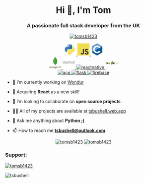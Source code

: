 <h1 align="center">Hi 👋, I'm Tom</h1>
<h3 align="center">A passionate full stack developer from the UK</h3>

<p align="center"> <a href="https://github.com/ryo-ma/github-profile-trophy"><img src="https://github-profile-trophy.vercel.app/?username=tomsb1423&rank=SSS,SS,S,AAA,AA,A,SECRET&row=1&column=2&margin-w=15" alt="tomsb1423" /></a> </p>

<p align="center">
  <a onmouseover="Python" href="https://www.python.org" target="_blank"> <img src="https://raw.githubusercontent.com/devicons/devicon/master/icons/python/python-original.svg" alt="python" width="40" height="40"/> </a>
  <a href="https://developer.mozilla.org/en-US/docs/Web/JavaScript" target="_blank"> <img src="https://raw.githubusercontent.com/devicons/devicon/master/icons/javascript/javascript-original.svg" alt="javascript" width="40" height="40"/> </a>
  <a href="https://www.cprogramming.com/" target="_blank"> <img src="https://raw.githubusercontent.com/devicons/devicon/master/icons/c/c-original.svg" alt="c" width="40" height="40"/> </a>
  <br>
<a href="https://www.mongodb.com/" target="_blank"> <img src="https://raw.githubusercontent.com/devicons/devicon/master/icons/mongodb/mongodb-original-wordmark.svg" alt="mongodb" width="40" height="40"/> </a>
<a href="https://expressjs.com" target="_blank"> <img src="https://raw.githubusercontent.com/devicons/devicon/master/icons/express/express-original-wordmark.svg" alt="express" width="40" height="40"/> </a>
<a href="https://reactnative.dev/" target="_blank"> <img src="https://reactnative.dev/img/header_logo.svg" alt="reactnative" width="40" height="40"/> </a>
<a href="https://nodejs.org" target="_blank"> <img src="https://raw.githubusercontent.com/devicons/devicon/master/icons/nodejs/nodejs-original-wordmark.svg" alt="nodejs" width="40" height="40"/> </a>
  <br>
<a href="https://cloud.google.com" target="_blank"> <img src="https://www.vectorlogo.zone/logos/google_cloud/google_cloud-icon.svg" alt="gcp" width="40" height="40"/> </a>
<a href="https://flask.palletsprojects.com/" target="_blank"> <img src="https://www.vectorlogo.zone/logos/pocoo_flask/pocoo_flask-icon.svg" alt="flask" width="40" height="40"/> </a>
<a href="https://firebase.google.com/" target="_blank"> <img src="https://www.vectorlogo.zone/logos/firebase/firebase-icon.svg" alt="firebase" width="40" height="40"/> </a>
</p>

- 🔭 I’m currently working on [Wondur](https://wondurapp.com/)

- 🌱 Acquiring **React** as a new skill!

- 👯 I’m looking to collaborate on **open source projects**

- 👨‍💻 All of my projects are available at [tsbushell.web.app](https://www.tsbushell.web.app)

- 💬 Ask me anything about **Python ;)**

- 📫 How to reach me **tsbushell@outlook.com**
<p>

<p align="center">
<img height="150px" src="https://github-readme-streak-stats.herokuapp.com/?user=tomsb1423&" alt="tomsb1423" />
<img height="150px" src="https://github-readme-stats.vercel.app/api/top-langs?username=tomsb1423&show_icons=true&locale=en&layout=compact" alt="tomsb1423" />
</p>

<h3 align="left">Support:</h3>
<p align="left"> <a href="https://twitter.com/tomsb1423" target="blank"><img src="https://img.shields.io/twitter/follow/tomsb1423?logo=twitter&style=for-the-badge" alt="tomsb1423" /></a> </p>
<p><a href="https://www.buymeacoffee.com/tsbushell"> <img align="left" src="https://cdn.buymeacoffee.com/buttons/v2/default-yellow.png" height="50" width="210" alt="tsbushell" /></a></p>
